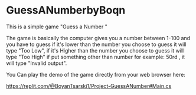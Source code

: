 # GuessANumberbyBoqn
This is a simple game "Guess a Number "

The game is basically the computer gives you a number between 1-100 and you have to guess if it's lower than the number you choose to guess it will type "Too Low", if it's Higher than the number you choose to  guess it will type "Too High" if put something other than number for example: 50rd , it will type "Invalid output".

You Can play the demo of the game directly from your web browser here:

https://replit.com/@BoyanTsarski1/Project-GuessANumber#Main.cs
